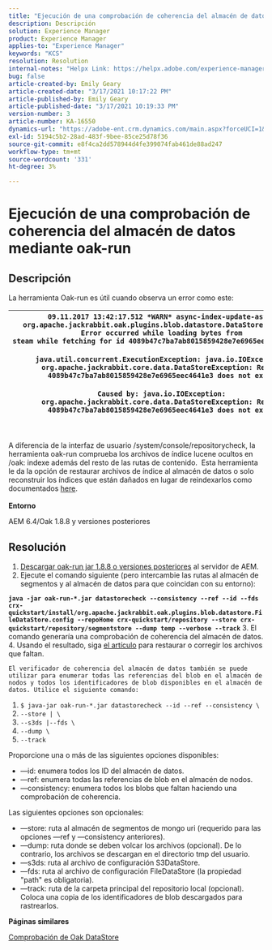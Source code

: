 ```yaml
---
title: "Ejecución de una comprobación de coherencia del almacén de datos mediante oak-run"
description: Descripción
solution: Experience Manager
product: Experience Manager
applies-to: "Experience Manager"
keywords: "KCS"
resolution: Resolution
internal-notes: "Helpx Link: https://helpx.adobe.com/experience-manager/kb/How-to-run-a-datastore-consistency-check-via-oak-run-AEM.html"
bug: false
article-created-by: Emily Geary
article-created-date: "3/17/2021 10:17:22 PM"
article-published-by: Emily Geary
article-published-date: "3/17/2021 10:19:33 PM"
version-number: 3
article-number: KA-16550
dynamics-url: "https://adobe-ent.crm.dynamics.com/main.aspx?forceUCI=1&pagetype=entityrecord&etn=knowledgearticle&id=60cb4e8b-6e87-eb11-a812-000d3a593216"
exl-id: 5194c5b2-28ad-483f-9bee-85ce25d78f36
source-git-commit: e8f4ca2dd578944d4fe399074fab461de88ad247
workflow-type: tm+mt
source-wordcount: '331'
ht-degree: 3%

---
```


# Ejecución de una comprobación de coherencia del almacén de datos mediante oak-run

## Descripción


La herramienta Oak-run es útil cuando observa un error como este:


| `09.11.2017 13:42:17.512 *WARN* async-index-update-async org.apache.jackrabbit.oak.plugins.blob.datastore.DataStoreBlobStore Error occurred while loading bytes from steam while fetching for id 4089b47c7ba7ab8015859428e7e6965eec4641e3#241`<br><br>`java.util.concurrent.ExecutionException: java.io.IOException: org.apache.jackrabbit.core.data.DataStoreException: Record 4089b47c7ba7ab8015859428e7e6965eec4641e3 does not exist`<br><br>`Caused by: java.io.IOException: org.apache.jackrabbit.core.data.DataStoreException: Record 4089b47c7ba7ab8015859428e7e6965eec4641e3 does not exist` |
| --- |



|  |
| --- |

<br>A diferencia de la interfaz de usuario /system/console/repositorycheck, la herramienta oak-run comprueba los archivos de índice lucene ocultos en /oak: indexe además del resto de las rutas de contenido.  Esta herramienta le da la opción de restaurar archivos de índice al almacén de datos o solo reconstruir los índices que están dañados en lugar de reindexarlos como documentados [here](https://helpx.adobe.com/experience-manager/kb/oak-blobstore-inconsistency-blobId.html).<br><br>
<b>Entorno</b>

AEM 6.4/Oak 1.8.8 y versiones posteriores


## Resolución


1. [Descargar oak-run jar 1.8.8 o versiones posteriores](https://repo1.maven.org/maven2/org/apache/jackrabbit/oak-run/1.6.6/oak-run-1.6.6.jar) al servidor de AEM.
2. Ejecute el comando siguiente (pero intercambie las rutas al almacén de segmentos y al almacén de datos para que coincidan con su entorno):

<b>`java -jar oak-run-*.jar datastorecheck --consistency --ref --id --fds crx-quickstart/install/org.apache.jackrabbit.oak.plugins.blob.datastore.FileDataStore.config --repoHome crx-quickstart/repository --store crx-quickstart/repository/segmentstore --dump temp --verbose --track`</b>
3. El comando generaría una comprobación de coherencia del almacén de datos.
4. Usando el resultado, siga [el artículo](https://helpx.adobe.com/experience-manager/kb/oak-blobstore-inconsistency-blobId.html) para restaurar o corregir los archivos que faltan.



    El verificador de coherencia del almacén de datos también se puede utilizar para enumerar todas las referencias del blob en el almacén de nodos y todos los identificadores de blob disponibles en el almacén de datos. Utilice el siguiente comando:
    


1. `$ java-jar oak-run-*.jar datastorecheck --id --ref --consistency \`
2. `--store | \`
3. `--s3ds |--fds \`
4. `--dump \`
5. `--track`


Proporcione una o más de las siguientes opciones disponibles:

- —id: enumera todos los ID del almacén de datos.
- —ref: enumera todas las referencias de blob en el almacén de nodos.
- —consistency: enumera todos los blobs que faltan haciendo una comprobación de coherencia.


Las siguientes opciones son opcionales:

- —store: ruta al almacén de segmentos de mongo uri (requerido para las opciones —ref y —consistency anteriores).
- —dump: ruta donde se deben volcar los archivos (opcional). De lo contrario, los archivos se descargan en el directorio tmp del usuario.
- —s3ds: ruta al archivo de configuración S3DataStore.
- —fds: ruta al archivo de configuración FileDataStore (la propiedad &quot;path&quot; es obligatoria).
- —track: ruta de la carpeta principal del repositorio local (opcional). Coloca una copia de los identificadores de blob descargados para rastrearlos.


<b>Páginas similares</b>

[Comprobación de Oak DataStore](https://github.com/apache/jackrabbit-oak/tree/1.8/oak-run#oak-datastore-check)
